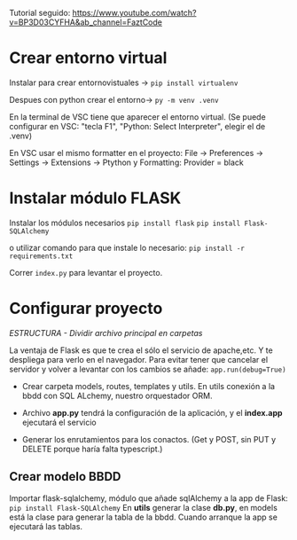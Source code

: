 Tutorial seguido: <https://www.youtube.com/watch?v=BP3D03CYFHA&ab_channel=FaztCode>

# Crear entorno virtual
Instalar para crear entornovistuales -> `pip install virtualenv`

Despues con python crear el entorno-> `py -m venv .venv`

En la terminal de VSC tiene que aparecer el entorno virtual. (Se puede configurar en VSC: "tecla F1", "Python: Select Interpreter", elegir el de .venv)

En VSC usar el mismo formatter en el proyecto: File -> Preferences -> Settings -> Extensions -> Ptython y Formatting: Provider = black

# Instalar módulo FLASK
Instalar los módulos necesarios 
`pip install flask`
`pip install Flask-SQLAlchemy`

o utilizar comando para que instale lo necesario: 
`pip install -r requirements.txt`


Correr `index.py` para levantar el proyecto.



# Configurar proyecto

_ESTRUCTURA - Dividir archivo principal en carpetas_

La ventaja de Flask es que te crea el sólo el servicio de apache,etc. Y te despliega para verlo en el navegador.
Para evitar tener que cancelar el servidor y volver a levantar con los cambios se añade:
`app.run(debug=True)`

- Crear carpeta models, routes, templates y utils. En utils conexión a la bbdd con SQL ALchemy, nuestro orquestador ORM.

- Archivo **app.py** tendrá la configuración de la aplicación, y el **index.app** ejecutará el servicio

- Generar los enrutamientos para los conactos. (Get y POST, sin PUT y DELETE porque haría falta typescript.)

## Crear modelo BBDD
Importar flask-sqlalchemy, módulo que añade sqlAlchemy a la app de Flask: `pip install Flask-SQLAlchemy`
En **utils** generar la clase **db.py**, en models está la clase para generar la tabla de la bbdd. Cuando arranque la app se ejecutará las tablas.
